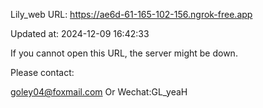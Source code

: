 Lily_web URL: https://ae6d-61-165-102-156.ngrok-free.app

Updated at: 2024-12-09 16:42:33

If you cannot open this URL, the server might be down.

Please contact: 

goley04@foxmail.com Or Wechat:GL_yeaH